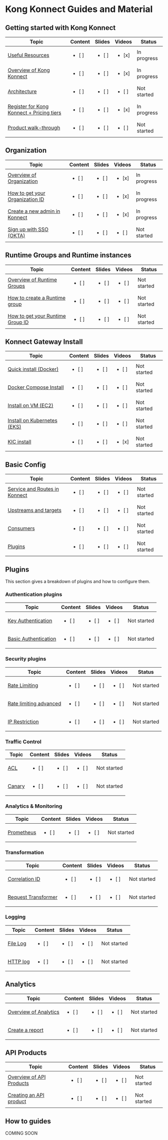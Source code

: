 # Kong Konnect Guides and Material

## Getting started with Kong Konnect

| Topic           | Content       | Slides        | Videos         | Status         |
|-----------------|---------------|---------------|----------------|----------------|
| [Useful Resources](./getting-started/useful-resources/) | <ul><li>  [ ]  </li>     | <ul><li>  [ ]  </li>     | <ul><li>  [x]  </li>   | In progress
| [Overview of Kong Konnect](./getting-started/overview-konnect/) | <ul><li>  [ ]  </li>     | <ul><li>  [ ]  </li>   | <ul><li>  [x]  </li>     | In progress
| [Architecture](./getting-started/konnect-architecture/) | <ul><li>  [ ]  </li>     | <ul><li>  [ ]  </li>   | <ul><li>  [ ]  </li>  | Not started
| [Register for Kong Konnect + Pricing tiers](./getting-started/register-for-konnect/) | <ul><li>  [ ]  </li>    | <ul><li>  [ ]  </li>   | <ul><li>  [x]  </li>   |  In progress
| [Product walk-through](./getting-started/product-walk-through/) | <ul><li>  [ ]  </li>    | <ul><li>  [ ]  </li>   | <ul><li>  [ ]  </li>   |  Not started

## Organization


| Topic           | Content       | Slides        | Videos         | Status         |
|-----------------|---------------|---------------|----------------|----------------|
| [Overview of Organization](./organization/overview-of-organization/) | <ul><li>  [ ]  </li>     | <ul><li>  [ ]  </li>     | <ul><li>  [x]  </li>   | In progress
| [How to get your Organization ID](./organization/get-konnect-org-id/) | <ul><li>  [ ]  </li>     | <ul><li>  [ ]  </li>     | <ul><li>  [x]  </li>   | In progress
| [Create a new admin in Konnect](./organization/create-a-new-admin/) | <ul><li>  [ ]  </li>     | <ul><li>  [ ]  </li>     | <ul><li>  [x]  </li>   | In progress
| [Sign up with SSO (OKTA)](./organization/sso-okta/) | <ul><li>  [ ]  </li>     | <ul><li>  [ ]  </li>     | <ul><li>  [ ]  </li>   | Not started

## Runtime Groups and Runtime instances

| Topic           | Content       | Slides        | Videos         | Status         |
|-----------------|---------------|---------------|----------------|----------------|
| [Overview of Runtime Groups](./runtime-groups-runtime-instances/overview-runtime-groups/) | <ul><li>  [ ]  </li>     | <ul><li>  [ ]  </li>     | <ul><li>  [ ]  </li>   | Not started
| [How to create a Runtime group](./runtime-groups-runtime-instances/get-runtime-group-id/) | <ul><li>  [ ]  </li>     | <ul><li>  [ ]  </li>     | <ul><li>  [ ]  </li>   | Not started
| [How to get your Runtime Group ID](./runtime-groups-runtime-instances/get-runtime-group-id/) | <ul><li>  [ ]  </li>     | <ul><li>  [ ]  </li>     | <ul><li>  [ ]  </li>   | Not started

## Konnect Gateway Install

| Topic           | Content       | Slides        | Videos         | Status         |
|-----------------|---------------|---------------|----------------|----------------|
| [Quick install (Docker)](./install/quickstart-install/) | <ul><li>  [ ]  </li>     | <ul><li>  [ ]  </li>     | <ul><li>  [ ]  </li>   | Not started
| [Docker Compose Install](./install/docker-compose/) | <ul><li>  [ ]  </li>     | <ul><li>  [ ]  </li>     | <ul><li>  [ ]  </li>   | Not started
| [Install on VM (EC2)](./install/vm-install/) | <ul><li>  [ ]  </li>     | <ul><li>  [ ]  </li>     | <ul><li>  [ ]  </li>   | Not started
| [Install on Kubernetes (EKS)](./install/kubernetes-install/) | <ul><li>  [ ]  </li>     | <ul><li>  [ ]  </li>     | <ul><li>  [ ]  </li>   | Not started
| [KIC install](./install/kic-install/) | <ul><li>  [ ]  </li>     | <ul><li>  [ ]  </li>     | <ul><li>  [x]  </li>   | Not started

## Basic Config

| Topic           | Content       | Slides        | Videos         | Status         |
|-----------------|---------------|---------------|----------------|----------------|
| [Service and Routes in Konnect](./config/services-and-routes/) | <ul><li>  [ ]  </li>     | <ul><li>  [ ]  </li>     | <ul><li>  [ ]  </li>   | Not started
| [Upstreams and targets](./config/upstreams-targets/) | <ul><li>  [ ]  </li>     | <ul><li>  [ ]  </li>     | <ul><li>  [ ]  </li>   | Not started
| [Consumers](./config/consumers/) | <ul><li>  [ ]  </li>     | <ul><li>  [ ]  </li>     | <ul><li>  [ ]  </li>   | Not started
| [Plugins](./config/plugins/) | <ul><li>  [ ]  </li>     | <ul><li>  [ ]  </li>     | <ul><li>  [ ]  </li>   | Not started

## Plugins

This section gives a breakdown of plugins and how to configure them. 

### Authentication plugins

| Topic           | Content       | Slides        | Videos         | Status         |
|-----------------|---------------|---------------|----------------|----------------|
| [Key Authentication](./plugins/authentication/key-authentication/) | <ul><li>  [ ]  </li>     | <ul><li>  [ ]  </li>     | <ul><li>  [ ]  </li>   | Not started
| [Basic Authentication](./plugins/authentication/basic-authentication/) | <ul><li>  [ ]  </li>     | <ul><li>  [ ]  </li>     | <ul><li>  [ ]  </li>   | Not started

### Security plugins

| Topic           | Content       | Slides        | Videos         | Status         |
|-----------------|---------------|---------------|----------------|----------------|
| [Rate Limiting](./plugins/security/rate-limiting/) | <ul><li>  [ ]  </li>     | <ul><li>  [ ]  </li>     | <ul><li>  [ ]  </li>   | Not started
| [Rate limiting advanced](./plugins/security/rate-limiting-adv/) | <ul><li>  [ ]  </li>     | <ul><li>  [ ]  </li>     | <ul><li>  [ ]  </li>   | Not started
| [IP Restriction](./plugins/security/ip-restriction/) | <ul><li>  [ ]  </li>     | <ul><li>  [ ]  </li>     | <ul><li>  [ ]  </li>   | Not started

### Traffic Control

| Topic           | Content       | Slides        | Videos         | Status         |
|-----------------|---------------|---------------|----------------|----------------|
| [ACL](./plugins/traffic-control/acl/) | <ul><li>  [ ]  </li>     | <ul><li>  [ ]  </li>     | <ul><li>  [ ]  </li>   | Not started
| [Canary](./plugins/traffic-control/canary/) | <ul><li>  [ ]  </li>     | <ul><li>  [ ]  </li>     | <ul><li>  [ ]  </li>   | Not started


### Analytics & Monitoring

| Topic           | Content       | Slides        | Videos         | Status         |
|-----------------|---------------|---------------|----------------|----------------|
| [Prometheus](./plugins/analytics-monitoring/prometheus/) | <ul><li>  [ ]  </li>     | <ul><li>  [ ]  </li>     | <ul><li>  [ ]  </li>   | Not started

### Transformation

| Topic           | Content       | Slides        | Videos         | Status         |
|-----------------|---------------|---------------|----------------|----------------|
| [Correlation ID](./plugins/transformation/correlation-id/) | <ul><li>  [ ]  </li>     | <ul><li>  [ ]  </li>     | <ul><li>  [ ]  </li>   | Not started
| [Request Transformer](./plugins/transformation/req-transformer/) | <ul><li>  [ ]  </li>     | <ul><li>  [ ]  </li>     | <ul><li>  [ ]  </li>   | Not started

### Logging

| Topic           | Content       | Slides        | Videos         | Status         |
|-----------------|---------------|---------------|----------------|----------------|
| [File Log](./plugins/logging/file-log/) | <ul><li>  [ ]  </li>     | <ul><li>  [ ]  </li>     | <ul><li>  [ ]  </li>   | Not started
| [HTTP log](./plugins/logging/http-log/) | <ul><li>  [ ]  </li>     | <ul><li>  [ ]  </li>     | <ul><li>  [ ]  </li>   | Not started


## Analytics

| Topic           | Content       | Slides        | Videos         | Status         |
|-----------------|---------------|---------------|----------------|----------------|
| [Overview of Analytics](./analytics/overview-analytics/) | <ul><li>  [ ]  </li>     | <ul><li>  [ ]  </li>     | <ul><li>  [ ]  </li>   | Not started
| [Create a report](./analytics/create-report/) | <ul><li>  [ ]  </li>     | <ul><li>  [ ]  </li>     | <ul><li>  [ ]  </li>   | Not started

## API Products

| Topic           | Content       | Slides        | Videos         | Status         |
|-----------------|---------------|---------------|----------------|----------------|
| [Overview of API Products](./api-products/api-products-overview/) | <ul><li>  [ ]  </li>     | <ul><li>  [ ]  </li>     | <ul><li>  [ ]  </li>   | Not started
| [Creating an API product](./api-products/creating-api-product/) | <ul><li>  [ ]  </li>     | <ul><li>  [ ]  </li>     | <ul><li>  [ ]  </li>   | Not started

## How to guides

COMING SOON